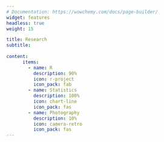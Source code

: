 ```yaml
---
# Documentation: https://wowchemy.com/docs/page-builder/
widget: features
headless: true
weight: 15

title: Research
subtitle:
  
content:
      items:
        - name: R
          description: 90%
          icon: r-project
          icon_pack: fab
        - name: Statistics
          description: 100%
          icon: chart-line
          icon_pack: fas
        - name: Photography
          description: 10%
          icon: camera-retro
          icon_pack: fas
---
```


